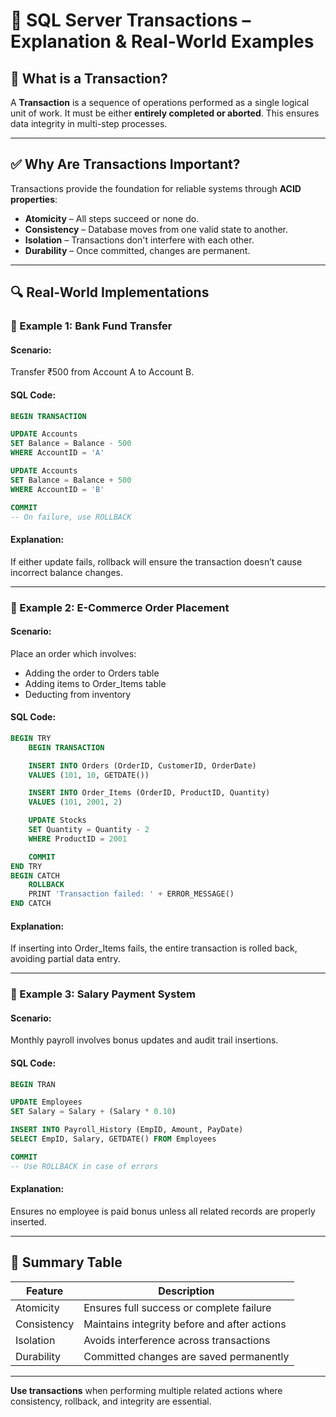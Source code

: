 # 🔄 SQL Server Transactions – Explanation & Real-World Examples

## 💬 What is a Transaction?

A **Transaction** is a sequence of operations performed as a single logical unit of work. It must be either **entirely completed or aborted**. This ensures data integrity in multi-step processes.

---

## ✅ Why Are Transactions Important?

Transactions provide the foundation for reliable systems through **ACID properties**:

- **Atomicity** – All steps succeed or none do.
- **Consistency** – Database moves from one valid state to another.
- **Isolation** – Transactions don't interfere with each other.
- **Durability** – Once committed, changes are permanent.

---

## 🔍 Real-World Implementations

### 🏦 Example 1: Bank Fund Transfer

#### Scenario:
Transfer ₹500 from Account A to Account B.

#### SQL Code:
```sql
BEGIN TRANSACTION

UPDATE Accounts
SET Balance = Balance - 500
WHERE AccountID = 'A'

UPDATE Accounts
SET Balance = Balance + 500
WHERE AccountID = 'B'

COMMIT
-- On failure, use ROLLBACK
```

#### Explanation:
If either update fails, rollback will ensure the transaction doesn’t cause incorrect balance changes.

---

### 🛒 Example 2: E-Commerce Order Placement

#### Scenario:
Place an order which involves:
- Adding the order to Orders table
- Adding items to Order_Items table
- Deducting from inventory

#### SQL Code:
```sql
BEGIN TRY
    BEGIN TRANSACTION

    INSERT INTO Orders (OrderID, CustomerID, OrderDate)
    VALUES (101, 10, GETDATE())

    INSERT INTO Order_Items (OrderID, ProductID, Quantity)
    VALUES (101, 2001, 2)

    UPDATE Stocks
    SET Quantity = Quantity - 2
    WHERE ProductID = 2001

    COMMIT
END TRY
BEGIN CATCH
    ROLLBACK
    PRINT 'Transaction failed: ' + ERROR_MESSAGE()
END CATCH
```

#### Explanation:
If inserting into Order_Items fails, the entire transaction is rolled back, avoiding partial data entry.

---

### 🧾 Example 3: Salary Payment System

#### Scenario:
Monthly payroll involves bonus updates and audit trail insertions.

#### SQL Code:
```sql
BEGIN TRAN

UPDATE Employees
SET Salary = Salary + (Salary * 0.10)

INSERT INTO Payroll_History (EmpID, Amount, PayDate)
SELECT EmpID, Salary, GETDATE() FROM Employees

COMMIT
-- Use ROLLBACK in case of errors
```

#### Explanation:
Ensures no employee is paid bonus unless all related records are properly inserted.

---

## 📌 Summary Table

| Feature        | Description                                  |
|----------------|----------------------------------------------|
| Atomicity      | Ensures full success or complete failure     |
| Consistency    | Maintains integrity before and after actions |
| Isolation      | Avoids interference across transactions      |
| Durability     | Committed changes are saved permanently      |

---

**Use transactions** when performing multiple related actions where consistency, rollback, and integrity are essential.